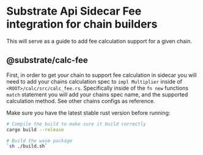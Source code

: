 # Substrate Api Sidecar Fee integration for chain builders

This will serve as a guide to add fee calculation support for a given chain. 

## @substrate/calc-fee

First, in order to get your chain to support fee calculation in sidecar you will need to add your chains calculation spec to `impl Multiplier` inside of `<ROOT>/calc/src/calc_fee.rs`. Specifically inside of the `fn new` functions `match` statement you will add your chains spec name, and the supported calculation method. See other chains configs as reference. 

Make sure you have the latest stable rust version before running:

```bash
# Compile the build to make sure it build correctly
cargo build --release
```

```bash
# Build the wasm package
`sh ./build.sh`
```
